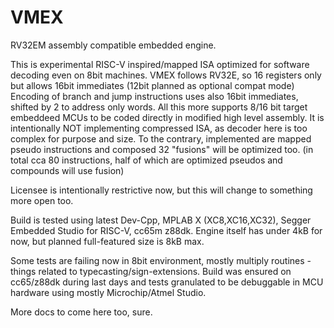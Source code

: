 # VMEX

RV32EM assembly compatible embedded engine.

This is experimental RISC-V inspired/mapped ISA optimized for software decoding even on 8bit machines.
VMEX follows RV32E, so 16 registers only but allows 16bit immediates (12bit planned as optional compat mode)
Encoding of branch and jump instructions uses also 16bit immediates, shifted by 2 to address only words.
All this more supports 8/16 bit target embeddeed MCUs to be coded directly in modified high level assembly.
It is intentionally NOT implementing compressed ISA, as decoder here is too complex for purpose and size.
To the contrary, implemented are mapped pseudo instructions and composed 32 "fusions" will be optimized too.
(in total cca 80 instructions, half of which are optimized pseudos and compounds will use fusion)

Licensee is intentionally restrictive now, but this will change to something more open too.

Build is tested using latest Dev-Cpp, MPLAB X (XC8,XC16,XC32), Segger Embedded Studio for RISC-V, cc65m z88dk.
Engine itself has under 4kB for now, but planned full-featured size is 8kB max.

Some tests are failing now in 8bit environment, mostly multiply routines - things related to typecasting/sign-extensions.
Build was ensured on cc65/z88dk during last days and tests granulated to be debuggable in MCU hardware using mostly Microchip/Atmel Studio.

More docs to come here too, sure.
